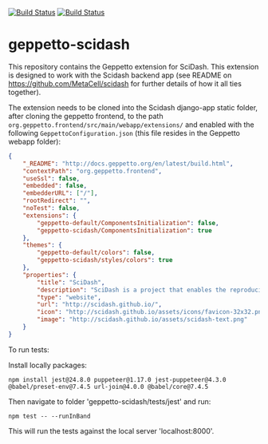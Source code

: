 [![Build Status](https://img.shields.io/travis/MetaCell/geppetto-scidash/master.svg?style=flat-square&label=master)](https://travis-ci.org/MetaCell/geppetto-scidash)
[![Build Status](https://img.shields.io/travis/MetaCell/geppetto-scidash/development.svg?style=flat-square&label=develop)](https://travis-ci.org/MetaCell/geppetto-scidash)
# geppetto-scidash


This repository contains the Geppetto extension for SciDash. This extension is designed to work with the Scidash backend app (see README on https://github.com/MetaCell/scidash for further details of how it all ties together).

The extension needs to be cloned into the Scidash django-app static folder, after cloning the geppetto frontend, to the path `org.geppetto.frontend/src/main/webapp/extensions/` and enabled with the following `GeppettoConfiguration.json` (this file resides in the Geppetto webapp folder):

```json
{
	"_README": "http://docs.geppetto.org/en/latest/build.html",
	"contextPath": "org.geppetto.frontend",
	"useSsl": false,
	"embedded": false,
	"embedderURL": ["/"],
	"rootRedirect": "",
	"noTest": false,
	"extensions": {
		"geppetto-default/ComponentsInitialization": false,
		"geppetto-scidash/ComponentsInitialization": true
	},
	"themes": {
		"geppetto-default/colors": false,
		"geppetto-scidash/styles/colors": true
	},
	"properties": {
		"title": "SciDash",
		"description": "SciDash is a project that enables the reproducible execution and visualization of data-driven unit test for assessing model quality.",
		"type": "website",
		"url": "http://scidash.github.io/",
		"icon": "http://scidash.github.io/assets/icons/favicon-32x32.png",
		"image": "http://scidash.github.io/assets/scidash-text.png"
	}
}
```

To run tests:

Install locally packages:

``npm install jest@24.8.0 puppeteer@1.17.0 jest-puppeteer@4.3.0 @babel/preset-env@7.4.5 url-join@4.0.0 @babel/core@7.4.5``

Then navigate to folder 'geppetto-scidash/tests/jest' and run:

``npm test -- --runInBand``

This will run the tests against the local server 'localhost:8000'.

